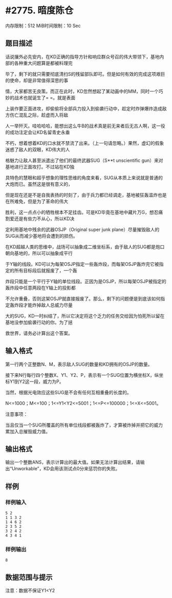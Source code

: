 # #2775. 暗度陈仓

内存限制：512 MiB时间限制：10 Sec

## 题目描述

话说攘外必先安内，在KD正确的指导方针和响应群众号召的伟大带领下，基地内部的各种重大问题算是都被料理完

毕了，剩下的就只需要彻底清扫S的残留部队即可。但是如何有效的完成这项艰巨的使命，却是非常值得深思的事

情，大家都苦无良策。而正在此时，KD忽然想起了某动画中的MM，同时一个巧妙的战术也就诞生了= =。就是表面

上装作要正面进攻，却偷偷将全部兵力投入到偷袭行动中，趁定时炸弹爆炸造成敌方伤亡混乱之际，趁虚而入将敌

人一举歼灭。哇哈哈哈，能想出这么牛B的战术真是前无来者后无古人啊，这一役的成功注定会让KD名留青史永垂

不朽，想着想着KD的口水就不禁流了出来。（上一句请忽略。）果然，虚幻的假象迷惑了敌人的双眼，KD伟大的人

格魅力让敌人甚至派遣出了他们的最终武器SUG（S**t unscientific gun）来对基地进行正面攻打。不过站在KD独

具特色的慧眼和超乎想象的理性思维的角度来看，SUG从本质上来说就是普通的大炮而已。虽然这是很有意义的，

但是现在还是不是自我表扬的时刻了，由于兵力都已经调走，基地被狂轰滥炸也是在所难免，但是为了革命的伟大

胜利，这一点点小的牺牲根本不足挂齿。可是KD毕竟在基地中藏片万G，想忍痛割爱还是有些力不从心，所以KD决

定利用基地中残余的武器OSJP（Original super junk plane）尽量摧毁敌人的SUG从而减少基地将会遭到的损伤。

在KD超越人类的思维中，战场可以抽象成二维坐标系，由于敌人的SUG都是炮口朝向基地的，所以可以抽象成平行

于Y轴的线段。KD可以为每架OSJP指定一些轰炸段，而每架OSJP轰炸完它被指定的所有目标段后就报废了，一个轰

炸段只能是一个平行于Y轴的单位线段。正因为是OSJP，所以每架OSJP被指定的轰炸段中任意两段在Y轴上的投影都

不允许重叠，否则这架OSJP就直接报废了。那么，剩下的问题便是到底该如何指定轰炸段才能炸掉敌人总威力尽量

大的SUG，KD一时纠结了，所以它决定将这个乏力的任务交给因为怕死所以留在基地没参加偷袭行动的你。为了拯

救世界，请务必计算出这个答案。

## 输入格式

第一行两个正整数N、M，表示敌人SUG的数量和KD拥有的OSJP的数量。

接下来N行每行四个整数X、Y1、Y2、P，表示有一个SUG位置为横坐标X，纵坐标Y1到Y2这一段，威力为P。

当然，根据光电效应这些SUG是不会有任何互相重叠的长度的。

N<=1000；M<=100；1<=Y1<Y2<=5001；1<=P<=100000；1<=X<=5001。

注意事项：

当且仅当一个SUG所覆盖的所有单位线段都被轰炸了，才算被炸掉并把它的威力累加入总摧毁威力值。

## 输出格式

输出一个整数ANS，表示计算出的最大值。如果无法计算出结果，请输出&ldquo;Unworkable&rdquo;，KD会用该测试点0分来惩罚你的失败。

## 样例

### 样例输入

    
    5 2
    1 1 3 2
    1 4 6 2
    2 3 5 2
    3 2 4 2
    4 3 4 1
    

### 样例输出

    
    8
    
    

## 数据范围与提示

注意：数据不保证Y1<Y2
